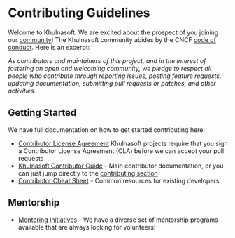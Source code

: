 # Contributing Guidelines

Welcome to Khulnasoft. We are excited about the prospect of you joining our [community](https://github.com/khulnasoft/community)! The Khulnasoft community abides by the CNCF [code of conduct](code-of-conduct.md). Here is an excerpt:

_As contributors and maintainers of this project, and in the interest of fostering an open and welcoming community, we pledge to respect all people who contribute through reporting issues, posting feature requests, updating documentation, submitting pull requests or patches, and other activities._

## Getting Started

We have full documentation on how to get started contributing here:

<!---
If your repo has certain guidelines for contribution, put them here ahead of the general k8s resources
-->

- [Contributor License Agreement](https://git.khulnasoft.com/community/CLA.md) Khulnasoft projects require that you sign a Contributor License Agreement (CLA) before we can accept your pull requests
- [Khulnasoft Contributor Guide](http://git.khulnasoft.com/community/contributors/guide) - Main contributor documentation, or you can just jump directly to the [contributing section](http://git.khulnasoft.com/community/contributors/guide#contributing)
- [Contributor Cheat Sheet](https://git.khulnasoft.com/community/contributors/guide/contributor-cheatsheet.md) - Common resources for existing developers

## Mentorship

- [Mentoring Initiatives](https://git.khulnasoft.com/community/mentoring) - We have a diverse set of mentorship programs available that are always looking for volunteers!

<!---
Custom Information - if you're copying this template for the first time you can add custom content here, for example:

## Contact Information

- [Slack channel](https://khulnasoft.slack.com/messages/khulnasoft-users) - Replace `khulnasoft-users` with your slack channel string, this will send users directly to your channel. 
- [Mailing list](URL)

-->
